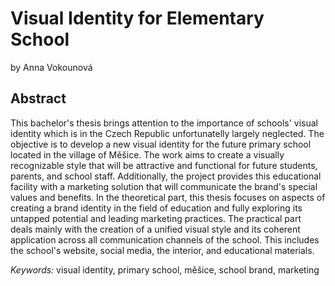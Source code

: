 # Visual Identity for Elementary School

by Anna Vokounová

## Abstract

This bachelor's thesis brings attention to the importance of schools' visual identity which is in the Czech Republic unfortunatelly largely neglected. The objective is to develop a new visual identity for the future primary school located in the village of Měšice. The work aims to create a visually recognizable style that will be attractive and functional for future students, parents, and school staff. Additionally, the project provides this educational facility with a marketing solution that will communicate the brand's special values and benefits. In the theoretical part, this thesis focuses on aspects of creating a brand identity in the field of education and fully exploring its untapped potential and leading marketing practices. The practical part deals mainly with the creation of a unified visual style and its coherent application across all communication channels of the school. This includes the school's website, social media, the interior, and educational materials.


*Keywords:* visual identity, primary school, měšice, school brand, marketing 

